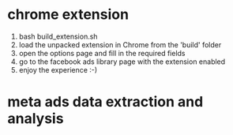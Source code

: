 # chrome extension
1) bash build_extension.sh 
2) load the unpacked extension in Chrome from the 'build' folder
3) open the options page and fill in the required fields
4) go to the facebook ads library page with the extension enabled
5) enjoy the experience :-)

# meta ads data extraction and analysis
